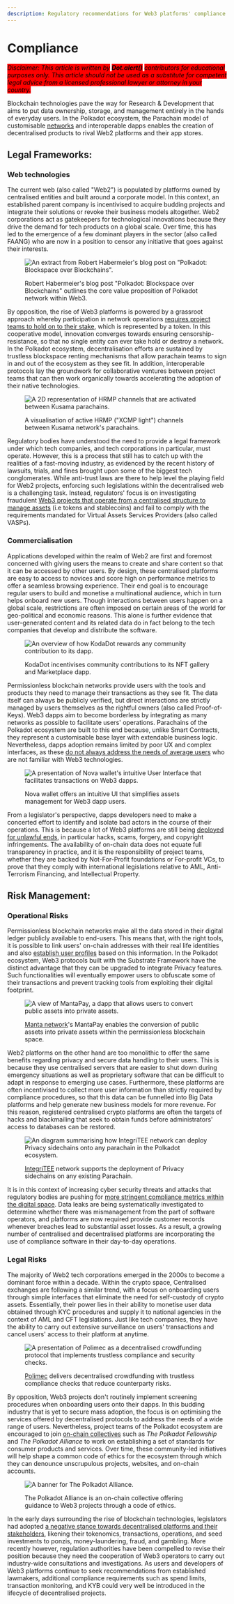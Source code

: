 ```yaml
---
description: Regulatory recommendations for Web3 platforms' compliance.
---
```


# Compliance

_<mark style="background-color:red;">Disclaimer: This article is written by</mark> <mark style="background-color:red;"></mark><mark style="background-color:red;">**Dot.alert()**</mark> <mark style="background-color:red;"></mark><mark style="background-color:red;">contributors for educational purposes only. This article should not be used as a substitute for competent legal advice from a licensed professional lawyer or attorney in your country.</mark>_



Blockchain technologies pave the way for Research & Development that aims to put data ownership, storage, and management entirely in the hands of everyday users. In the Polkadot ecosystem, the Parachain model of customisable [networks](../networks/) and interoperable dapps enables the creation of decentralised products to rival Web2 platforms and their app stores.



## Legal Frameworks:

### Web technologies

The current web (also called "Web2") is populated by platforms owned by centralised entities and built around a corporate model. In this context, an established parent company is incentivised to acquire budding projects and integrate their solutions or revoke their business models altogether. Web2 corporations act as gatekeepers for technological innovations because they drive the demand for tech products on a global scale. Over time, this has led to the emergence of a few dominant players in the sector (also called FAANG) who are now in a position to censor any initiative that goes against their interests.

<figure><img src="../../../.gitbook/assets/R_PBlockspacePolkadot.JPG" alt="An extract from Robert Habermeier&#x27;s blog post on &#x22;Polkadot: Blockspace over Blockchains&#x22;."><figcaption><p>Robert Habermeier's blog post "Polkadot: Blockspace over Blockchains" outlines the core value proposition of Polkadot network within Web3. </p></figcaption></figure>

By opposition, the rise of Web3 platforms is powered by a grassroot approach whereby participation in network operations [requires project teams to hold on to their stake](https://research.web3.foundation/en/latest/polkadot/NPoS/index.html), which is represented by a token. In this cooperative model, innovation converges towards ensuring censorship-resistance, so that no single entity can ever take hold or destroy a network. In the Polkadot ecosystem, decentralisation efforts are sustained by trustless blockspace renting mechanisms that allow parachain teams to sign in and out of the ecosystem as they see fit. In addition, interoperable protocols lay the groundwork for collaborative ventures between project teams that can then work organically towards accelerating the adoption of their native technologies.

<figure><img src="../../../.gitbook/assets/R_PHRMPChannelsKusama.JPG" alt="A 2D representation of HRMP channels that are activated between Kusama parachains."><figcaption><p>A visualisation of active HRMP ("XCMP light") channels between Kusama network's parachains.</p></figcaption></figure>

Regulatory bodies have understood the need to provide a legal framework under which tech companies, and tech corporations in particular, must operate. However, this is a process that still has to catch up with the realities of a fast-moving industry, as evidenced by the recent history of lawsuits, trials, and fines brought upon some of the biggest tech conglomerates. While anti-trust laws are there to help level the playing field for Web2 projects, enforcing such legislations within the decentralised web is a challenging task. Instead, regulators' focus is on investigating fraudulent [Web3 projects that operate from a centralised structure to manage assets](https://www.bis.org/publ/qtrpdf/r\_qt2112b.htm) (i.e tokens and stablecoins) and fail to comply with the requirements mandated for Virtual Assets Services Providers (also called VASPs).



### Commercialisation&#x20;

Applications developed within the realm of Web2 are first and foremost concerned with giving users the means to create and share content so that it can be accessed by other users. By design, these centralised platforms are easy to access to novices and score high on performance metrics to offer a seamless browsing experience. Their end goal is to encourage regular users to build and monetise a multinational audience, which in turn helps onboard new users. Though interactions between users happen on a global scale, restrictions are often imposed on certain areas of the world for geo-political and economic reasons. This alone is further evidence that user-generated content and its related data do in fact belong to the tech companies that develop and distribute the software.

<figure><img src="../../../.gitbook/assets/R_PKodaDotContributions.JPG" alt="An overview of how KodaDot rewards any community contribution to its dapp."><figcaption><p>KodaDot incentivises community contributions to its NFT gallery and Marketplace dapp.</p></figcaption></figure>

Permissionless blockchain networks provide users with the tools and products they need to manage their transactions as they see fit. The data itself can always be publicly verified, but direct interactions are strictly managed by users themselves as the rightful owners (also called Proof-of-Keys). Web3 dapps aim to become borderless by integrating as many networks as possible to facilitate users' operations. Parachains of the Polkadot ecosystem are built to this end because, unlike Smart Contracts, they represent a customisable base layer with extendable business logic. Nevertheless, dapps adoption remains limited by poor UX and complex interfaces, as these [do not always address the needs of average users](https://builtin.com/blockchain/web3-ui-sucks) who are not familiar with Web3 technologies.&#x20;

<figure><img src="../../../.gitbook/assets/R_PNovawalletUI.JPG" alt="A presentation of Nova wallet&#x27;s intuitive User Interface that facilitates transactions on Web3 dapps. "><figcaption><p>Nova wallet offers an intuitive UI that simplifies assets management for Web3 dapp users.</p></figcaption></figure>

From a legislator's perspective, dapps developers need to make a concerted effort to identify and isolate bad actors in the course of their operations. This is because a lot of Web3 platforms are still being [deployed for unlawful ends](https://go.chainalysis.com/2023-crypto-crime-report.html), in particular hacks, scams, forgery, and copyright infringements. The availability of on-chain data does not equate full transparency in practice, and it is the responsibility of project teams, whether they are backed by Not-For-Profit foundations or For-profit VCs, to prove that they comply with international legislations relative to AML, Anti-Terrorism Financing, and Intellectual Property.



## Risk Management:

### Operational Risks

Permissionless blockchain networks make all the data stored in their digital ledger publicly available to end-users. This means that, with the right tools, it is possible to link users' on-chain addresses with their real life identities and also [establish user profiles](https://www.fatf-gafi.org/en/publications/methodsandtrends/documents/virtual-assets-red-flag-indicators.html) based on this information. In the Polkadot ecosystem, Web3 protocols built with the Substrate Framework have the distinct advantage that they can be upgraded to integrate Privacy features. Such functionalities will eventually empower users to obfuscate some of their transactions and prevent tracking tools from exploiting their digital footprint.&#x20;

<figure><img src="../../../.gitbook/assets/R_PMantaPayPrivacy.jpg" alt="A view of MantaPay, a dapp that allows users to convert public assets into private assets."><figcaption><p><a href="https://manta.network/"> Manta network</a>'s MantaPay enables the conversion of public assets into private assets within the permissionless blockchain space.</p></figcaption></figure>

Web2 platforms on the other hand are too monolithic to offer the same benefits regarding privacy and secure data handling to their users. This is because they use centralised servers that are easier to shut down during emergency situations as well as proprietary software that can be difficult to adapt in response to emerging use cases. Furthermore, these platforms are often incentivised to collect more user information than strictly required by compliance procedures, so that this data can be funnelled into Big Data platforms and help generate new business models for more revenue. For this reason, registered centralised crypto platforms are often the targets of hacks and blackmailing that seek to obtain funds before administrators' access to databases can be restored.

<figure><img src="../../../.gitbook/assets/R_PIntegriTEESidechainPrivacy.JPG" alt="An diagram summarising how IntegriTEE network can deploy Privacy sidechains onto any parachain in the Polkadot ecosystem."><figcaption><p><a href="https://integritee.network/">IntegriTEE</a> network supports the deployment of Privacy sidechains on any existing Parachain.</p></figcaption></figure>

It is in this context of increasing cyber security threats and attacks that regulatory bodies are pushing for [more stringent compliance metrics within the digital space](https://www.imf.org/en/Blogs/Articles/2023/03/02/mounting-cyber-threats-mean-financial-firms-urgently-need-better-safeguards). Data leaks are being systematically investigated to determine whether there was mismanagement from the part of software operators, and platforms are now required provide customer records whenever breaches lead to substantial asset losses. As a result, a growing number of centralised and decentralised platforms are incorporating the use of compliance software in their day-to-day operations.



### Legal Risks&#x20;

The majority of Web2 tech corporations emerged in the 2000s to become a dominant force within a decade. Within the crypto space, Centralised exchanges are following a similar trend, with a focus on onboarding users through simple interfaces that eliminate the need for self-custody of crypto assets. Essentially, their power lies in their ability to monetise user data obtained through KYC procedures and supply it to national agencies in the context of AML and CFT legislations. Just like tech companies, they have the ability to carry out extensive surveillance on users' transactions and cancel users' access to their platform at anytime.

<figure><img src="../../../.gitbook/assets/R_PPolimeccompliance.JPG" alt="A presentation of Polimec as a decentralised crowdfunding protocol that implements trustless compliance and security checks."><figcaption><p><a href="https://www.polimec.org/">Polimec</a> delivers decentralised crowdfunding with trustless compliance checks that reduce counterparty risks.</p></figcaption></figure>

By opposition, Web3 projects don't routinely implement screening procedures when onboarding users onto their dapps. In this budding industry that is yet to secure mass adoption, the focus is on optimising the services offered by decentralised protocols to address the needs of a wide range of users. Nevertheless, project teams of the Polkadot ecosystem are encouraged to join [on-chain collectives](https://polkadot.network/blog/proposal-for-common-good-parachains) such as _The Polkadot Fellowship_ and _The Polkadot Alliance_ to work on establishing a set of standards for consumer products and services. Over time, these community-led initiatives will help shape a common code of ethics for the ecosystem through which they can denounce unscrupulous projects, websites, and on-chain accounts.

<figure><img src="../../../.gitbook/assets/R_PPolkadotAlliance.png" alt="A banner for The Polkadot Alliance."><figcaption><p>The Polkadot Alliance is an on-chain collective offering guidance to Web3 projects through a code of ethics.</p></figcaption></figure>

In the early days surrounding the rise of blockchain technologies, legislators had adopted [a negative stance towards decentralised platforms and their stakeholders](https://www.imf.org/en/Blogs/Articles/2018/03/13/addressing-the-dark-side-of-the-crypto-world), likening their tokenomics, transactions, operations, and seed investments to ponzis, money-laundering, fraud, and gambling. More recently however, regulation authorities have been compelled to revise their position because they need the cooperation of Web3 operators to carry out industry-wide consultations and investigations. As users and developers of Web3 platforms continue to seek recommendations from established lawmakers, additional compliance requirements such as spend limits, transaction monitoring, and KYB could very well be introduced in the lifecycle of decentralised projects.


